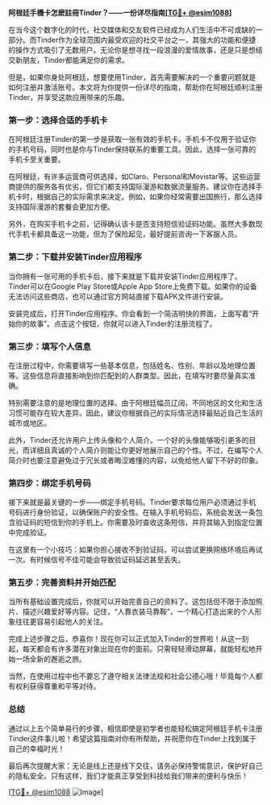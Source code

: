 **阿根廷手機卡怎麽註冊Tinder？——一份详尽指南[[TG💪+ @esim1088](https://t.me/s/esim1088)]**

在当今这个数字化的时代，社交媒体和交友软件已经成为人们生活中不可或缺的一部分。而Tinder作为全球范围内最受欢迎的社交平台之一，其强大的功能和便捷的操作方式吸引了无数用户。无论你是想寻找一段浪漫的爱情故事，还是只是想结交新朋友，Tinder都能满足你的需求。

但是，如果你身处阿根廷，想要使用Tinder，首先需要解决的一个重要问题就是如何注册并激活账号。本文将为你提供一份详尽的指南，帮助你在阿根廷顺利注册Tinder，并享受这款应用带来的乐趣。

### 第一步：选择合适的手机卡

在阿根廷注册Tinder的第一步是获取一张有效的手机卡。手机卡不仅用于验证你的手机号码，同时也是你与Tinder保持联系的重要工具。因此，选择一张可靠的手机卡至关重要。

在阿根廷，有许多运营商可供选择，如Claro、Personal和Movistar等。这些运营商提供的服务各有优劣，但它们都支持国际漫游和数据流量服务。建议你在选择手机卡时，根据自己的实际需求来决定。例如，如果你经常需要出国旅行，那么选择支持国际漫游的套餐会更加方便。

另外，在购买手机卡之前，记得确认该卡是否支持短信验证码功能。虽然大多数现代手机卡都具备这一功能，但为了保险起见，最好提前咨询一下客服人员。

### 第二步：下载并安装Tinder应用程序

当你拥有一张可用的手机卡后，接下来就是下载并安装Tinder应用程序了。Tinder可以在Google Play Store或Apple App Store上免费下载。如果你的设备无法访问这些商店，也可以通过官方网站直接下载APK文件进行安装。

安装完成后，打开Tinder应用程序。你会看到一个简洁明快的界面，上面写着“开始你的故事”。点击这个按钮，你就可以进入Tinder的注册流程了。

### 第三步：填写个人信息

在注册过程中，你需要填写一些基本信息，包括姓名、性别、年龄以及地理位置等。这些信息将直接影响到你匹配到的人群类型。因此，在填写时要尽量真实准确。

特别需要注意的是地理位置的选择。由于阿根廷幅员辽阔，不同地区的文化和生活习惯可能存在较大差异。因此，建议你根据自己的实际情况选择最贴近自己生活的城市或地区。

此外，Tinder还允许用户上传头像和个人简介。一个好的头像能够吸引更多的目光，而详细且真诚的个人简介则能让你更好地展示自己的个性。不过，在编写个人简介时也要注意避免过于冗长或者晦涩难懂的内容，以免给他人留下不好的印象。

### 第四步：绑定手机号码

接下来就是最关键的一步——绑定手机号码。Tinder要求每位用户必须通过手机号码进行身份验证，以确保账户的安全性。在输入手机号码后，系统会发送一条包含验证码的短信到你的手机上。你需要及时查收这条短信，并将其输入到指定位置中完成验证。

在这里有一个小技巧：如果你担心接收不到验证码，可以尝试更换网络环境后再试一次。有时候信号不佳可能会导致验证码延迟甚至丢失。

### 第五步：完善资料并开始匹配

当所有基础设置完成后，你就可以开始完善自己的资料了。这包括但不限于添加照片、描述兴趣爱好等内容。记住，“人靠衣装马靠鞍”，一个精心打造出来的个人形象往往更容易引起他人的关注。

完成上述步骤之后，恭喜你！现在你可以正式加入Tinder的世界啦！从这一刻起，每天都会有许多潜在对象出现在你的面前。只需轻轻滑动屏幕，就能轻松地开始一场全新的邂逅之旅。

当然，在使用过程中也不要忘了遵守相关法律法规和社会公德心哦！毕竟每个人都有权利获得尊重和平等对待。

### 总结

通过以上五个简单易行的步骤，相信即使是初学者也能轻松搞定阿根廷手机卡注册Tinder这件事儿啦！希望这篇指南对你有所帮助，并祝愿你在Tinder上找到属于自己的幸福时光！

最后再次提醒大家：无论是线上还是线下交往，请务必保持警惕意识，保护好自己的隐私安全。只有这样，我们才能真正享受到科技给我们带来的便利与快乐！

[[TG💪+ @esim1088](https://t.me/s/esim1088) ![Image](https://i.postimg.cc/4NQfJmqS/Snipaste-2025-05-13-00-14-12.png)]
